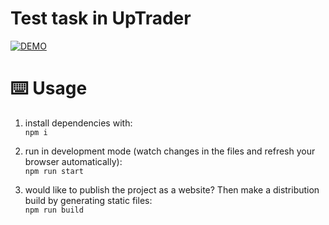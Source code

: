 # Test task in UpTrader

[![DEMO](https://img.shields.io/badge/live%20demo-0073cf?style=for-the-badge&logoColor=white)](https://cyrilstrone.github.io/jen-task)


# ⌨️ Usage

1. install dependencies with:  
`npm i`

1. run in development mode (watch changes in the files and refresh your browser automatically):  
`npm run start`

1. would like to publish the project as a website? Then make a distribution build by generating static files:  
`npm run build`